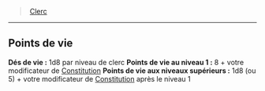 ﻿---
!ClassHitPointsItem
HitDice: 1d8 par niveau de clerc
HitPointsAt1stLevel: 8 + votre modificateur de [Constitution](hd_abilities_constitution.md)
HitPointsAtHigherLevels: 1d8 (ou 5) + votre modificateur de [Constitution](hd_abilities_constitution.md) après le niveau 1
Id: cleric_hd.md#points-de-vie
ParentLink: cleric_hd.md#clerc
Name: Points de vie
ParentName: Clerc
NameLevel: 2
Attributes:
  Name: Points de vie
  Markdown: >+
    ## <!--Name-->Points de vie<!--/Name-->


    **Dés de vie :** <!--HitDice-->1d8 par niveau de clerc<!--/HitDice-->

    **Points de vie au niveau 1 :** <!--HitPointsAt1stLevel-->8 + votre modificateur de [Constitution](hd_abilities_constitution.md)<!--/HitPointsAt1stLevel-->

    **Points de vie aux niveaux supérieurs :** <!--HitPointsAtHigherLevels-->1d8 (ou 5) + votre modificateur de [Constitution](hd_abilities_constitution.md) après le niveau 1<!--/HitPointsAtHigherLevels-->

  HitDice: 1d8 par niveau de clerc
  HitPointsAt1stLevel: 8 + votre modificateur de [Constitution](hd_abilities_constitution.md)
  HitPointsAtHigherLevels: 1d8 (ou 5) + votre modificateur de [Constitution](hd_abilities_constitution.md) après le niveau 1
AttributesDictionary: >+
  Name: Points de vie

  Markdown: >+

    ## <!--Name-->Points de vie<!--/Name-->





    **Dés de vie :** <!--HitDice-->1d8 par niveau de clerc<!--/HitDice-->



    **Points de vie au niveau 1 :** <!--HitPointsAt1stLevel-->8 + votre modificateur de [Constitution](hd_abilities_constitution.md)<!--/HitPointsAt1stLevel-->



    **Points de vie aux niveaux supérieurs :** <!--HitPointsAtHigherLevels-->1d8 (ou 5) + votre modificateur de [Constitution](hd_abilities_constitution.md) après le niveau 1<!--/HitPointsAtHigherLevels-->



  HitDice: 1d8 par niveau de clerc

  HitPointsAt1stLevel: 8 + votre modificateur de [Constitution](hd_abilities_constitution.md)

  HitPointsAtHigherLevels: 1d8 (ou 5) + votre modificateur de [Constitution](hd_abilities_constitution.md) après le niveau 1

---
> [Clerc](hd_cleric.md)

---

## Points de vie

**Dés de vie :** 1d8 par niveau de clerc
**Points de vie au niveau 1 :** 8 + votre modificateur de [Constitution](hd_abilities_constitution.md)
**Points de vie aux niveaux supérieurs :** 1d8 (ou 5) + votre modificateur de [Constitution](hd_abilities_constitution.md) après le niveau 1

